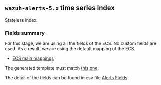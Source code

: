 ## `wazuh-alerts-5.x` time series index

Stateless index.

### Fields summary

For this stage, we are using all the fields of the ECS. No custom fields are used. As a result, we are using the default mapping of the ECS.

-   [ECS main mappings](https://github.com/elastic/ecs/blob/v8.11.0/schemas/subsets/main.yml)

The generated template must match [this one](https://github.com/elastic/ecs/blob/v8.11.0/generated/elasticsearch/legacy/template.json).

The detail of the fields can be found in csv file [Alerts Fields](https://github.com/wazuh/wazuh-indexer-plugins/blob/main/ecs/alerts/docs/fields.csv).

